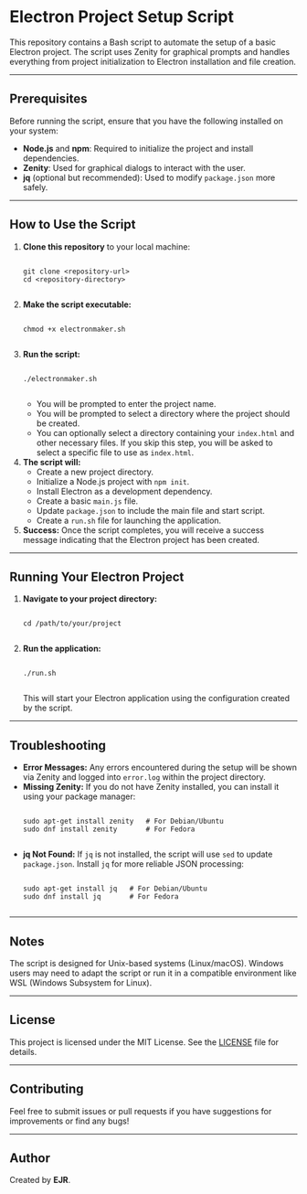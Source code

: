 # Electron Project Setup Script

<p>This repository contains a Bash script to automate the setup of a basic Electron project. The script uses Zenity for graphical prompts and handles everything from project initialization to Electron installation and file creation.</p>

<hr>

## Prerequisites

<p>Before running the script, ensure that you have the following installed on your system:</p>

<ul>
    <li><strong>Node.js</strong> and <strong>npm</strong>: Required to initialize the project and install dependencies.</li>
    <li><strong>Zenity</strong>: Used for graphical dialogs to interact with the user.</li>
    <li><strong>jq</strong> (optional but recommended): Used to modify <code>package.json</code> more safely.</li>
</ul>

<hr>

## How to Use the Script

<ol>
    <li>
        <strong>Clone this repository</strong> to your local machine:
        <pre><code>
git clone &lt;repository-url&gt;
cd &lt;repository-directory&gt;
        </code></pre>
    </li>
    <li>
        <strong>Make the script executable:</strong>
        <pre><code>
chmod +x electronmaker.sh
        </code></pre>
    </li>
    <li>
        <strong>Run the script:</strong>
        <pre><code>
./electronmaker.sh
        </code></pre>
        <ul>
            <li>You will be prompted to enter the project name.</li>
            <li>You will be prompted to select a directory where the project should be created.</li>
            <li>You can optionally select a directory containing your <code>index.html</code> and other necessary files. If you skip this step, you will be asked to select a specific file to use as <code>index.html</code>.</li>
        </ul>
    </li>
    <li>
        <strong>The script will:</strong>
        <ul>
            <li>Create a new project directory.</li>
            <li>Initialize a Node.js project with <code>npm init</code>.</li>
            <li>Install Electron as a development dependency.</li>
            <li>Create a basic <code>main.js</code> file.</li>
            <li>Update <code>package.json</code> to include the main file and start script.</li>
            <li>Create a <code>run.sh</code> file for launching the application.</li>
        </ul>
    </li>
    <li>
        <strong>Success:</strong> Once the script completes, you will receive a success message indicating that the Electron project has been created.
    </li>
</ol>

<hr>

## Running Your Electron Project

<ol>
    <li>
        <strong>Navigate to your project directory:</strong>
        <pre><code>
cd /path/to/your/project
        </code></pre>
    </li>
    <li>
        <strong>Run the application:</strong>
        <pre><code>
./run.sh
        </code></pre>
        <p>This will start your Electron application using the configuration created by the script.</p>
    </li>
</ol>

<hr>

## Troubleshooting

<ul>
    <li>
        <strong>Error Messages:</strong> Any errors encountered during the setup will be shown via Zenity and logged into <code>error.log</code> within the project directory.
    </li>
    <li>
        <strong>Missing Zenity:</strong> If you do not have Zenity installed, you can install it using your package manager:
        <pre><code>
sudo apt-get install zenity   # For Debian/Ubuntu
sudo dnf install zenity       # For Fedora
        </code></pre>
    </li>
    <li>
        <strong>jq Not Found:</strong> If <code>jq</code> is not installed, the script will use <code>sed</code> to update <code>package.json</code>. Install <code>jq</code> for more reliable JSON processing:
        <pre><code>
sudo apt-get install jq   # For Debian/Ubuntu
sudo dnf install jq       # For Fedora
        </code></pre>
    </li>
</ul>

<hr>

## Notes

<p>The script is designed for Unix-based systems (Linux/macOS). Windows users may need to adapt the script or run it in a compatible environment like WSL (Windows Subsystem for Linux).</p>

<hr>

## License

<p>This project is licensed under the MIT License. See the <a href="LICENSE">LICENSE</a> file for details.</p>

<hr>

## Contributing

<p>Feel free to submit issues or pull requests if you have suggestions for improvements or find any bugs!</p>

<hr>

## Author

<p>Created by <strong>EJR</strong>.</p>
